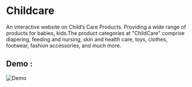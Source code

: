 # Childcare
An interactive website on Child’s Care Products. Providing a wide range of products for babies, kids.The product categories at "ChildCare" comprise diapering, feeding and nursing, skin and health care, toys, clothes, footwear, fashion accessories, and much more.

## Demo :

![Demo](childcare.gif)
